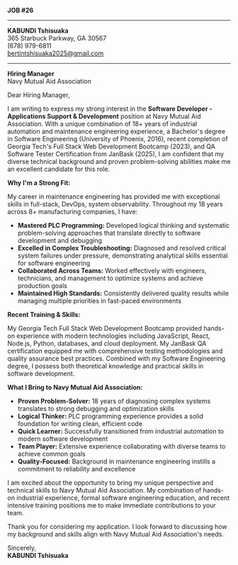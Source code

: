 **JOB #26**

---

**KABUNDI Tshisuaka**  
365 Starbuck Parkway, GA 30567  
(678) 979-6811  
bertintshisuaka2025@gmail.com  


---

**Hiring Manager**  
Navy Mutual Aid Association  

Dear Hiring Manager,

I am writing to express my strong interest in the **Software Developer - Applications Support & Development** position at Navy Mutual Aid Association. With a unique combination of 18+ years of industrial automation and maintenance engineering experience, a Bachelor's degree in Software Engineering (University of Phoenix, 2016), recent completion of Georgia Tech's Full Stack Web Development Bootcamp (2023), and QA Software Tester Certification from JanBask (2025), I am confident that my diverse technical background and proven problem-solving abilities make me an excellent candidate for this role.

**Why I'm a Strong Fit:**

My career in maintenance engineering has provided me with exceptional skills in full-stack, DevOps, system observability. Throughout my 18 years across 8+ manufacturing companies, I have:

- **Mastered PLC Programming:** Developed logical thinking and systematic problem-solving approaches that translate directly to software development and debugging
- **Excelled in Complex Troubleshooting:** Diagnosed and resolved critical system failures under pressure, demonstrating analytical skills essential for software engineering
- **Collaborated Across Teams:** Worked effectively with engineers, technicians, and management to optimize systems and achieve production goals
- **Maintained High Standards:** Consistently delivered quality results while managing multiple priorities in fast-paced environments

**Recent Training & Skills:**

My Georgia Tech Full Stack Web Development Bootcamp provided hands-on experience with modern technologies including JavaScript, React, Node.js, Python, databases, and cloud deployment. My JanBask QA certification equipped me with comprehensive testing methodologies and quality assurance best practices. Combined with my Software Engineering degree, I possess both theoretical knowledge and practical skills in software development.

**What I Bring to Navy Mutual Aid Association:**

- **Proven Problem-Solver:** 18 years of diagnosing complex systems translates to strong debugging and optimization skills
- **Logical Thinker:** PLC programming experience provides a solid foundation for writing clean, efficient code
- **Quick Learner:** Successfully transitioned from industrial automation to modern software development
- **Team Player:** Extensive experience collaborating with diverse teams to achieve common goals
- **Quality-Focused:** Background in maintenance engineering instills a commitment to reliability and excellence

I am excited about the opportunity to bring my unique perspective and technical skills to Navy Mutual Aid Association. My combination of hands-on industrial experience, formal software engineering education, and recent intensive training positions me to make immediate contributions to your team.

Thank you for considering my application. I look forward to discussing how my background and skills align with Navy Mutual Aid Association's needs.

Sincerely,  
**KABUNDI Tshisuaka**
